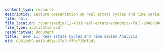 ```yaml
---
content_type: resource
description: Lecture presentation on real estate cycles and time series analysis.
file: null
file_location: /coursemedia/11-433j-real-estate-economics-fall-2008/8081c850ed13d6aa67e35f6c7250f8d1_wk11.pdf
file_type: application/pdf
resourcetype: Document
title: 'Week 11: Real Estate Cycles and Time Series Analysis'
uid: 8081c850-ed13-d6aa-67e3-5f6c7250f8d1
---
```


